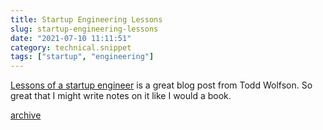```yaml
---
title: Startup Engineering Lessons
slug: startup-engineering-lessons
date: "2021-07-10 11:11:51"
category: technical.snippet
tags: ["startup", "engineering"]
---
```


[Lessons of a startup
engineer](https://twolfson.com/2021-06-24-lessons-of-a-startup-engineer) is a
great blog post from Todd Wolfson. So great that I might write notes on it like I
would a book.

[archive](https://twolfson.com/2021-06-24-lessons-of-a-startup-engineer)
